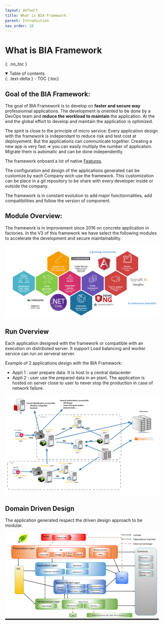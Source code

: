 ```yaml
---
layout: default
title: What is BIA Framework
parent: Introduction
nav_order: 10
---
```

# What is BIA Framework
{: .no_toc }

<details open markdown="block">
  <summary>
    Table of contents
  </summary>
  {: .text-delta }
- TOC
{:toc}
</details>

## Goal of the BIA Framework:
The goal of BIA Framework is to develop on **faster and secure way** professionnal applications.
The development is oriented to be done by a DevOps team and **reduce the workload to maintain** the application.
At the end the global effort to develop and maintain the application is optimized.

The spirit is close to the principle of micro service:
Every application design with the framework is independant to reduce risk and test cost at deployement.
But the applications can communicate together.
Creating a new app is very fast => you can easily multiply the number of application.
Migrate them is automatic and can be done independently.

The framework onboard a lot of native [Features](../../30-DeveloperGuide/20-Features/Features.md).

The configuration and design of the applications generated can be customize by each Company wich use the framework.
This customization can be place in a git repository to be share with every developer inside or outside the company.

The framework is in constant evolution to add major functionnalities, add compatibilities and follow the version of component.

## Module Overview:
The framework is in improvement since 2016 on concrete application in factories.
In the V3 of this framework we have select the following modules to accelerate the development and secure 
maintainability.

![The framework V3 modules](../../Images/Overview_Modules.PNG)

## Run Overview
Each application designed with the framework or compatible with an execution on distributed server.
It support Load balancing and worker service can run on serveral server.

Example of 2 applications design with the BIA Framework:
* Appli 1 : user prepare data. It is host in a central datacenter
* Appli 2 : user use the prepared data in an plant. The application is hosted on server close to user to never stop the production in case of network failure.

 ![Run Overview](../../Images/Overview_Run.PNG)

## Domain Driven Design
The application generated respect the driven design approach to be modular.

![DDD Overview](../../Images/Overview_DDD.PNG)